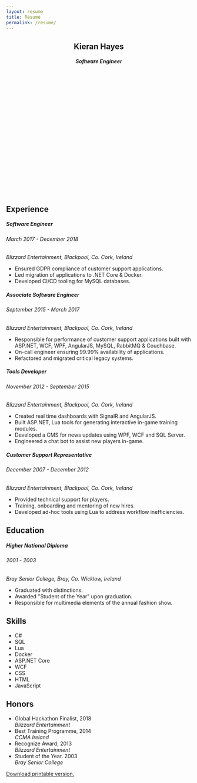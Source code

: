 ```yaml
---
layout: resume
title: Résumé
permalink: /resume/
---
```


<article>
    <header>
        <h1>Kieran Hayes</h1>
        <h5>Software Engineer</h5>
        <nav class="icons">
            <a href="https://github.com/khayes/" title="GitHub" target="_blank">
                <svg><use xlink:href="{{ '/assets/icons.svg#github' | relative_url }}"></use></svg>
            </a>
            <a href="https://www.linkedin.com/in/kieran-hayes/" title="LinkedIn" target="_blank">
                <svg><use xlink:href="{{ '/assets/icons.svg#linkedin' | relative_url }}"></use></svg>
            </a>
        </nav>
    </header>
    <section id="experience">
        <h2>Experience</h2>
        <section>
            <hgroup>
                <h5>Software Engineer</h5>
                <h6>March 2017 - December 2018</h6>
            </hgroup>
            <address class="blizzard-entertainment">Blizzard Entertainment, Blackpool, Co. Cork, Ireland</address>
            <ul>
                <li>Ensured GDPR compliance of customer support applications.</li>
                <li>Led migration of applications to .NET Core & Docker.</li>
                <li>Developed CI/CD tooling for MySQL databases.</li>
            </ul>
        </section>
        <section>
            <hgroup>
                <h5>Associate Software Engineer</h5>
                <h6>September 2015 - March 2017</h6>
            </hgroup>
            <address class="blizzard-entertainment">Blizzard Entertainment, Blackpool, Co. Cork, Ireland</address>
            <ul>
                <li>Responsible for performance of customer support applications built with ASP.NET, WCF, WPF, AngularJS, MySQL, RabbitMQ & Couchbase.</li>
                <li>On-call engineer ensuring 99.99% availability of applications.</li>
                <li>Refactored and migrated critical legacy systems.</li>
            </ul>
        </section>
        <section>
            <hgroup>
                <h5>Tools Developer</h5>
                <h6>November 2012 - September 2015</h6>
            </hgroup>
            <address class="blizzard-entertainment">Blizzard Entertainment, Blackpool, Co. Cork, Ireland</address>
            <ul>
                <li>Created real time dashboards with SignalR and AngularJS.</li>
                <li>Built ASP.NET, Lua tools for generating interactive in-game training modules.</li>
                <li>Developed a CMS for news updates using WPF, WCF and SQL Server.</li>
                <li>Engineered a chat bot to assist new players in-game.</li>
            </ul>
        </section>
        <section>
            <hgroup>
                <h5>Customer Support Representative</h5>
                <h6>December 2007 - December 2012</h6>
            </hgroup>
            <address class="blizzard-entertainment">Blizzard Entertainment, Blackpool, Co. Cork, Ireland</address>
            <ul>
                <li>Provided technical support for players.</li>
                <li>Training, onboarding and mentoring of new hires.</li>
                <li>Developed ad-hoc tools using Lua to address workflow inefficiencies.</li>
            </ul>
        </section>
    </section>
    <section id="education">
        <h2>Education</h2>
        <section>
            <hgroup>
                <h5>Higher National Diploma</h5>
                <h6>2001 - 2003</h6>
            </hgroup>
            <address class="btech">Bray Senior College, Bray, Co. Wicklow, Ireland</address>
            <ul>
                <li>Graduated with distinctions.</li>
                <li>Awarded "Student of the Year" upon graduation.</li>
                <li>Responsible for multimedia elements of the annual fashion show.</li>
            </ul>
        </section>
    </section>
    <section id="skills">
        <h2>Skills</h2>
        <ul>
            <li>C#</li>
            <li>SQL</li>
            <li>Lua</li>
            <li>Docker</li>
            <li>ASP.NET Core</li>
            <li>WCF</li>
            <li>CSS</li>
            <li>HTML</li>
            <li>JavaScript</li>
        </ul>
    </section>
    <section id="honors">
        <h2>Honors</h2>
        <ul>
            <li>
                <span>Global Hackathon Finalist, 2018</span>
                <address>Blizzard Entertainment</address>
            </li>
            <li>
                <span>Best Training Programme, 2014</span>
                <address>CCMA Ireland</address>
            </li>
            <li>
                <span>Recognize Award, 2013</span>
                <address>Blizzard Entertainment</address>
            </li>
            <li>
                <span>Student of the Year. 2003</span>
                <address>Bray Senior College</address>
            </li>
        </ul>
    </section>
    <footer><a href="/assets/Kieran%20Hayes%20-%20Résumé.pdf" download>Download printable version.</a></footer>
</article>
